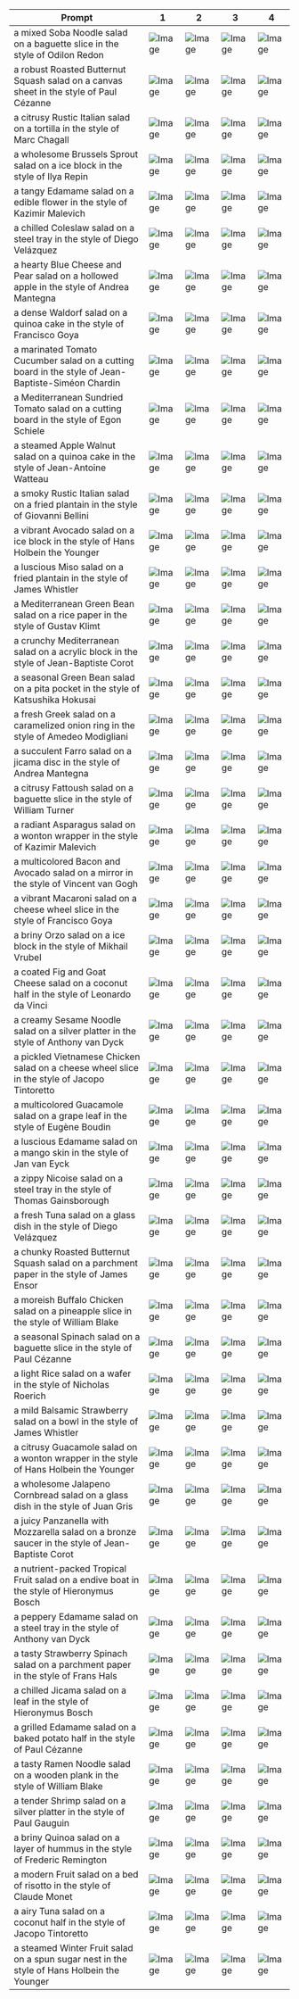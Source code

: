 | Prompt | 1 | 2 | 3 | 4 |
|-|-|-|-|-|
| a mixed Soba Noodle salad on a baguette slice in the style of Odilon Redon | ![Image](https://salad-benchmark-public-assets.s3.us-east-2.amazonaws.com/sdxl/4487ceac-93aa-4b28-8d8b-716ffe9b7432-0.jpg) | ![Image](https://salad-benchmark-public-assets.s3.us-east-2.amazonaws.com/sdxl/4487ceac-93aa-4b28-8d8b-716ffe9b7432-1.jpg) | ![Image](https://salad-benchmark-public-assets.s3.us-east-2.amazonaws.com/sdxl/4487ceac-93aa-4b28-8d8b-716ffe9b7432-2.jpg) | ![Image](https://salad-benchmark-public-assets.s3.us-east-2.amazonaws.com/sdxl/4487ceac-93aa-4b28-8d8b-716ffe9b7432-3.jpg) |
| a robust Roasted Butternut Squash salad on a canvas sheet in the style of Paul Cézanne | ![Image](https://salad-benchmark-public-assets.s3.us-east-2.amazonaws.com/sdxl/56e2156d-dd44-456f-bcf6-cb8d68ccae93-0.jpg) | ![Image](https://salad-benchmark-public-assets.s3.us-east-2.amazonaws.com/sdxl/56e2156d-dd44-456f-bcf6-cb8d68ccae93-1.jpg) | ![Image](https://salad-benchmark-public-assets.s3.us-east-2.amazonaws.com/sdxl/56e2156d-dd44-456f-bcf6-cb8d68ccae93-2.jpg) | ![Image](https://salad-benchmark-public-assets.s3.us-east-2.amazonaws.com/sdxl/56e2156d-dd44-456f-bcf6-cb8d68ccae93-3.jpg) |
| a citrusy Rustic Italian salad on a tortilla in the style of Marc Chagall | ![Image](https://salad-benchmark-public-assets.s3.us-east-2.amazonaws.com/sdxl/cae875c5-5674-4774-a5a6-96a7f1c54cfb-0.jpg) | ![Image](https://salad-benchmark-public-assets.s3.us-east-2.amazonaws.com/sdxl/cae875c5-5674-4774-a5a6-96a7f1c54cfb-1.jpg) | ![Image](https://salad-benchmark-public-assets.s3.us-east-2.amazonaws.com/sdxl/cae875c5-5674-4774-a5a6-96a7f1c54cfb-2.jpg) | ![Image](https://salad-benchmark-public-assets.s3.us-east-2.amazonaws.com/sdxl/cae875c5-5674-4774-a5a6-96a7f1c54cfb-3.jpg) |
| a wholesome Brussels Sprout salad on a ice block in the style of Ilya Repin | ![Image](https://salad-benchmark-public-assets.s3.us-east-2.amazonaws.com/sdxl/0c58ee92-ab5b-4134-a1fb-f339b94b0d82-0.jpg) | ![Image](https://salad-benchmark-public-assets.s3.us-east-2.amazonaws.com/sdxl/0c58ee92-ab5b-4134-a1fb-f339b94b0d82-1.jpg) | ![Image](https://salad-benchmark-public-assets.s3.us-east-2.amazonaws.com/sdxl/0c58ee92-ab5b-4134-a1fb-f339b94b0d82-2.jpg) | ![Image](https://salad-benchmark-public-assets.s3.us-east-2.amazonaws.com/sdxl/0c58ee92-ab5b-4134-a1fb-f339b94b0d82-3.jpg) |
| a tangy Edamame salad on a edible flower in the style of Kazimir Malevich | ![Image](https://salad-benchmark-public-assets.s3.us-east-2.amazonaws.com/sdxl/ee505bf7-6154-4294-8611-7c6a6f22475e-0.jpg) | ![Image](https://salad-benchmark-public-assets.s3.us-east-2.amazonaws.com/sdxl/ee505bf7-6154-4294-8611-7c6a6f22475e-1.jpg) | ![Image](https://salad-benchmark-public-assets.s3.us-east-2.amazonaws.com/sdxl/ee505bf7-6154-4294-8611-7c6a6f22475e-2.jpg) | ![Image](https://salad-benchmark-public-assets.s3.us-east-2.amazonaws.com/sdxl/ee505bf7-6154-4294-8611-7c6a6f22475e-3.jpg) |
| a chilled Coleslaw salad on a steel tray in the style of Diego Velázquez | ![Image](https://salad-benchmark-public-assets.s3.us-east-2.amazonaws.com/sdxl/df5c5a3d-5512-4ca6-b502-98c51ee54af8-0.jpg) | ![Image](https://salad-benchmark-public-assets.s3.us-east-2.amazonaws.com/sdxl/df5c5a3d-5512-4ca6-b502-98c51ee54af8-1.jpg) | ![Image](https://salad-benchmark-public-assets.s3.us-east-2.amazonaws.com/sdxl/df5c5a3d-5512-4ca6-b502-98c51ee54af8-2.jpg) | ![Image](https://salad-benchmark-public-assets.s3.us-east-2.amazonaws.com/sdxl/df5c5a3d-5512-4ca6-b502-98c51ee54af8-3.jpg) |
| a hearty Blue Cheese and Pear salad on a hollowed apple in the style of Andrea Mantegna | ![Image](https://salad-benchmark-public-assets.s3.us-east-2.amazonaws.com/sdxl/75d72e6f-7037-430e-8730-73b62825d754-0.jpg) | ![Image](https://salad-benchmark-public-assets.s3.us-east-2.amazonaws.com/sdxl/75d72e6f-7037-430e-8730-73b62825d754-1.jpg) | ![Image](https://salad-benchmark-public-assets.s3.us-east-2.amazonaws.com/sdxl/75d72e6f-7037-430e-8730-73b62825d754-2.jpg) | ![Image](https://salad-benchmark-public-assets.s3.us-east-2.amazonaws.com/sdxl/75d72e6f-7037-430e-8730-73b62825d754-3.jpg) |
| a dense Waldorf salad on a quinoa cake in the style of Francisco Goya | ![Image](https://salad-benchmark-public-assets.s3.us-east-2.amazonaws.com/sdxl/f8e76293-85f4-41df-85c3-e2f65fbbaa6f-0.jpg) | ![Image](https://salad-benchmark-public-assets.s3.us-east-2.amazonaws.com/sdxl/f8e76293-85f4-41df-85c3-e2f65fbbaa6f-1.jpg) | ![Image](https://salad-benchmark-public-assets.s3.us-east-2.amazonaws.com/sdxl/f8e76293-85f4-41df-85c3-e2f65fbbaa6f-2.jpg) | ![Image](https://salad-benchmark-public-assets.s3.us-east-2.amazonaws.com/sdxl/f8e76293-85f4-41df-85c3-e2f65fbbaa6f-3.jpg) |
| a marinated Tomato Cucumber salad on a cutting board in the style of Jean-Baptiste-Siméon Chardin | ![Image](https://salad-benchmark-public-assets.s3.us-east-2.amazonaws.com/sdxl/62aa644c-42dd-4df5-93a4-ee2f6d50e8ed-0.jpg) | ![Image](https://salad-benchmark-public-assets.s3.us-east-2.amazonaws.com/sdxl/62aa644c-42dd-4df5-93a4-ee2f6d50e8ed-1.jpg) | ![Image](https://salad-benchmark-public-assets.s3.us-east-2.amazonaws.com/sdxl/62aa644c-42dd-4df5-93a4-ee2f6d50e8ed-2.jpg) | ![Image](https://salad-benchmark-public-assets.s3.us-east-2.amazonaws.com/sdxl/62aa644c-42dd-4df5-93a4-ee2f6d50e8ed-3.jpg) |
| a Mediterranean Sundried Tomato salad on a cutting board in the style of Egon Schiele | ![Image](https://salad-benchmark-public-assets.s3.us-east-2.amazonaws.com/sdxl/fdcb4954-520c-4c17-ac32-42ebaffc54e7-0.jpg) | ![Image](https://salad-benchmark-public-assets.s3.us-east-2.amazonaws.com/sdxl/fdcb4954-520c-4c17-ac32-42ebaffc54e7-1.jpg) | ![Image](https://salad-benchmark-public-assets.s3.us-east-2.amazonaws.com/sdxl/fdcb4954-520c-4c17-ac32-42ebaffc54e7-2.jpg) | ![Image](https://salad-benchmark-public-assets.s3.us-east-2.amazonaws.com/sdxl/fdcb4954-520c-4c17-ac32-42ebaffc54e7-3.jpg) |
| a steamed Apple Walnut salad on a quinoa cake in the style of Jean-Antoine Watteau | ![Image](https://salad-benchmark-public-assets.s3.us-east-2.amazonaws.com/sdxl/ad51d7e1-8620-4e4c-a68c-87f9be1ee7c3-0.jpg) | ![Image](https://salad-benchmark-public-assets.s3.us-east-2.amazonaws.com/sdxl/ad51d7e1-8620-4e4c-a68c-87f9be1ee7c3-1.jpg) | ![Image](https://salad-benchmark-public-assets.s3.us-east-2.amazonaws.com/sdxl/ad51d7e1-8620-4e4c-a68c-87f9be1ee7c3-2.jpg) | ![Image](https://salad-benchmark-public-assets.s3.us-east-2.amazonaws.com/sdxl/ad51d7e1-8620-4e4c-a68c-87f9be1ee7c3-3.jpg) |
| a smoky Rustic Italian salad on a fried plantain in the style of Giovanni Bellini | ![Image](https://salad-benchmark-public-assets.s3.us-east-2.amazonaws.com/sdxl/19d9038c-8523-4888-b288-70dce1577f9b-0.jpg) | ![Image](https://salad-benchmark-public-assets.s3.us-east-2.amazonaws.com/sdxl/19d9038c-8523-4888-b288-70dce1577f9b-1.jpg) | ![Image](https://salad-benchmark-public-assets.s3.us-east-2.amazonaws.com/sdxl/19d9038c-8523-4888-b288-70dce1577f9b-2.jpg) | ![Image](https://salad-benchmark-public-assets.s3.us-east-2.amazonaws.com/sdxl/19d9038c-8523-4888-b288-70dce1577f9b-3.jpg) |
| a vibrant Avocado salad on a ice block in the style of Hans Holbein the Younger | ![Image](https://salad-benchmark-public-assets.s3.us-east-2.amazonaws.com/sdxl/54e80f19-17cf-4a7c-bcef-bb5601ee8452-0.jpg) | ![Image](https://salad-benchmark-public-assets.s3.us-east-2.amazonaws.com/sdxl/54e80f19-17cf-4a7c-bcef-bb5601ee8452-1.jpg) | ![Image](https://salad-benchmark-public-assets.s3.us-east-2.amazonaws.com/sdxl/54e80f19-17cf-4a7c-bcef-bb5601ee8452-2.jpg) | ![Image](https://salad-benchmark-public-assets.s3.us-east-2.amazonaws.com/sdxl/54e80f19-17cf-4a7c-bcef-bb5601ee8452-3.jpg) |
| a luscious Miso salad on a fried plantain in the style of James Whistler | ![Image](https://salad-benchmark-public-assets.s3.us-east-2.amazonaws.com/sdxl/0d217626-81e5-4c5c-b0ea-19bdfbeebc9a-0.jpg) | ![Image](https://salad-benchmark-public-assets.s3.us-east-2.amazonaws.com/sdxl/0d217626-81e5-4c5c-b0ea-19bdfbeebc9a-1.jpg) | ![Image](https://salad-benchmark-public-assets.s3.us-east-2.amazonaws.com/sdxl/0d217626-81e5-4c5c-b0ea-19bdfbeebc9a-2.jpg) | ![Image](https://salad-benchmark-public-assets.s3.us-east-2.amazonaws.com/sdxl/0d217626-81e5-4c5c-b0ea-19bdfbeebc9a-3.jpg) |
| a Mediterranean Green Bean salad on a rice paper in the style of Gustav Klimt | ![Image](https://salad-benchmark-public-assets.s3.us-east-2.amazonaws.com/sdxl/02e14847-1a50-4d95-82eb-9b22b056cfc9-0.jpg) | ![Image](https://salad-benchmark-public-assets.s3.us-east-2.amazonaws.com/sdxl/02e14847-1a50-4d95-82eb-9b22b056cfc9-1.jpg) | ![Image](https://salad-benchmark-public-assets.s3.us-east-2.amazonaws.com/sdxl/02e14847-1a50-4d95-82eb-9b22b056cfc9-2.jpg) | ![Image](https://salad-benchmark-public-assets.s3.us-east-2.amazonaws.com/sdxl/02e14847-1a50-4d95-82eb-9b22b056cfc9-3.jpg) |
| a crunchy Mediterranean salad on a acrylic block in the style of Jean-Baptiste Corot | ![Image](https://salad-benchmark-public-assets.s3.us-east-2.amazonaws.com/sdxl/800053bb-1a7d-4b8c-a4dc-c0308a39449b-0.jpg) | ![Image](https://salad-benchmark-public-assets.s3.us-east-2.amazonaws.com/sdxl/800053bb-1a7d-4b8c-a4dc-c0308a39449b-1.jpg) | ![Image](https://salad-benchmark-public-assets.s3.us-east-2.amazonaws.com/sdxl/800053bb-1a7d-4b8c-a4dc-c0308a39449b-2.jpg) | ![Image](https://salad-benchmark-public-assets.s3.us-east-2.amazonaws.com/sdxl/800053bb-1a7d-4b8c-a4dc-c0308a39449b-3.jpg) |
| a seasonal Green Bean salad on a pita pocket in the style of Katsushika Hokusai | ![Image](https://salad-benchmark-public-assets.s3.us-east-2.amazonaws.com/sdxl/9c0c1c6c-292b-4973-8280-30281d3e3abc-0.jpg) | ![Image](https://salad-benchmark-public-assets.s3.us-east-2.amazonaws.com/sdxl/9c0c1c6c-292b-4973-8280-30281d3e3abc-1.jpg) | ![Image](https://salad-benchmark-public-assets.s3.us-east-2.amazonaws.com/sdxl/9c0c1c6c-292b-4973-8280-30281d3e3abc-2.jpg) | ![Image](https://salad-benchmark-public-assets.s3.us-east-2.amazonaws.com/sdxl/9c0c1c6c-292b-4973-8280-30281d3e3abc-3.jpg) |
| a fresh Greek salad on a caramelized onion ring in the style of Amedeo Modigliani | ![Image](https://salad-benchmark-public-assets.s3.us-east-2.amazonaws.com/sdxl/4ece6454-ef5b-4acc-a9a2-d5e0e6bce72d-0.jpg) | ![Image](https://salad-benchmark-public-assets.s3.us-east-2.amazonaws.com/sdxl/4ece6454-ef5b-4acc-a9a2-d5e0e6bce72d-1.jpg) | ![Image](https://salad-benchmark-public-assets.s3.us-east-2.amazonaws.com/sdxl/4ece6454-ef5b-4acc-a9a2-d5e0e6bce72d-2.jpg) | ![Image](https://salad-benchmark-public-assets.s3.us-east-2.amazonaws.com/sdxl/4ece6454-ef5b-4acc-a9a2-d5e0e6bce72d-3.jpg) |
| a succulent Farro salad on a jicama disc in the style of Andrea Mantegna | ![Image](https://salad-benchmark-public-assets.s3.us-east-2.amazonaws.com/sdxl/8d000242-d09c-4b67-ac64-3e3a094dc6e5-0.jpg) | ![Image](https://salad-benchmark-public-assets.s3.us-east-2.amazonaws.com/sdxl/8d000242-d09c-4b67-ac64-3e3a094dc6e5-1.jpg) | ![Image](https://salad-benchmark-public-assets.s3.us-east-2.amazonaws.com/sdxl/8d000242-d09c-4b67-ac64-3e3a094dc6e5-2.jpg) | ![Image](https://salad-benchmark-public-assets.s3.us-east-2.amazonaws.com/sdxl/8d000242-d09c-4b67-ac64-3e3a094dc6e5-3.jpg) |
| a citrusy Fattoush salad on a baguette slice in the style of William Turner | ![Image](https://salad-benchmark-public-assets.s3.us-east-2.amazonaws.com/sdxl/70619665-a208-42fa-90bb-644d54a4f921-0.jpg) | ![Image](https://salad-benchmark-public-assets.s3.us-east-2.amazonaws.com/sdxl/70619665-a208-42fa-90bb-644d54a4f921-1.jpg) | ![Image](https://salad-benchmark-public-assets.s3.us-east-2.amazonaws.com/sdxl/70619665-a208-42fa-90bb-644d54a4f921-2.jpg) | ![Image](https://salad-benchmark-public-assets.s3.us-east-2.amazonaws.com/sdxl/70619665-a208-42fa-90bb-644d54a4f921-3.jpg) |
| a radiant Asparagus salad on a wonton wrapper in the style of Kazimir Malevich | ![Image](https://salad-benchmark-public-assets.s3.us-east-2.amazonaws.com/sdxl/9f055972-c4b4-4815-8d1a-9fa007f9b83d-0.jpg) | ![Image](https://salad-benchmark-public-assets.s3.us-east-2.amazonaws.com/sdxl/9f055972-c4b4-4815-8d1a-9fa007f9b83d-1.jpg) | ![Image](https://salad-benchmark-public-assets.s3.us-east-2.amazonaws.com/sdxl/9f055972-c4b4-4815-8d1a-9fa007f9b83d-2.jpg) | ![Image](https://salad-benchmark-public-assets.s3.us-east-2.amazonaws.com/sdxl/9f055972-c4b4-4815-8d1a-9fa007f9b83d-3.jpg) |
| a multicolored Bacon and Avocado salad on a mirror in the style of Vincent van Gogh | ![Image](https://salad-benchmark-public-assets.s3.us-east-2.amazonaws.com/sdxl/3084a7c6-ffb4-4d63-a69f-697796a91f61-0.jpg) | ![Image](https://salad-benchmark-public-assets.s3.us-east-2.amazonaws.com/sdxl/3084a7c6-ffb4-4d63-a69f-697796a91f61-1.jpg) | ![Image](https://salad-benchmark-public-assets.s3.us-east-2.amazonaws.com/sdxl/3084a7c6-ffb4-4d63-a69f-697796a91f61-2.jpg) | ![Image](https://salad-benchmark-public-assets.s3.us-east-2.amazonaws.com/sdxl/3084a7c6-ffb4-4d63-a69f-697796a91f61-3.jpg) |
| a vibrant Macaroni salad on a cheese wheel slice in the style of Francisco Goya | ![Image](https://salad-benchmark-public-assets.s3.us-east-2.amazonaws.com/sdxl/7fd9502a-4a52-4656-a0ef-1536d2e52c0e-0.jpg) | ![Image](https://salad-benchmark-public-assets.s3.us-east-2.amazonaws.com/sdxl/7fd9502a-4a52-4656-a0ef-1536d2e52c0e-1.jpg) | ![Image](https://salad-benchmark-public-assets.s3.us-east-2.amazonaws.com/sdxl/7fd9502a-4a52-4656-a0ef-1536d2e52c0e-2.jpg) | ![Image](https://salad-benchmark-public-assets.s3.us-east-2.amazonaws.com/sdxl/7fd9502a-4a52-4656-a0ef-1536d2e52c0e-3.jpg) |
| a briny Orzo salad on a ice block in the style of Mikhail Vrubel | ![Image](https://salad-benchmark-public-assets.s3.us-east-2.amazonaws.com/sdxl/39727423-0f6c-4740-9304-d4b21f6e4dee-0.jpg) | ![Image](https://salad-benchmark-public-assets.s3.us-east-2.amazonaws.com/sdxl/39727423-0f6c-4740-9304-d4b21f6e4dee-1.jpg) | ![Image](https://salad-benchmark-public-assets.s3.us-east-2.amazonaws.com/sdxl/39727423-0f6c-4740-9304-d4b21f6e4dee-2.jpg) | ![Image](https://salad-benchmark-public-assets.s3.us-east-2.amazonaws.com/sdxl/39727423-0f6c-4740-9304-d4b21f6e4dee-3.jpg) |
| a coated Fig and Goat Cheese salad on a coconut half in the style of Leonardo da Vinci | ![Image](https://salad-benchmark-public-assets.s3.us-east-2.amazonaws.com/sdxl/71214067-92e5-4628-a61b-47b9bf1ab998-0.jpg) | ![Image](https://salad-benchmark-public-assets.s3.us-east-2.amazonaws.com/sdxl/71214067-92e5-4628-a61b-47b9bf1ab998-1.jpg) | ![Image](https://salad-benchmark-public-assets.s3.us-east-2.amazonaws.com/sdxl/71214067-92e5-4628-a61b-47b9bf1ab998-2.jpg) | ![Image](https://salad-benchmark-public-assets.s3.us-east-2.amazonaws.com/sdxl/71214067-92e5-4628-a61b-47b9bf1ab998-3.jpg) |
| a creamy Sesame Noodle salad on a silver platter in the style of Anthony van Dyck | ![Image](https://salad-benchmark-public-assets.s3.us-east-2.amazonaws.com/sdxl/23858293-5be7-4009-8684-24fe31aa4b7f-0.jpg) | ![Image](https://salad-benchmark-public-assets.s3.us-east-2.amazonaws.com/sdxl/23858293-5be7-4009-8684-24fe31aa4b7f-1.jpg) | ![Image](https://salad-benchmark-public-assets.s3.us-east-2.amazonaws.com/sdxl/23858293-5be7-4009-8684-24fe31aa4b7f-2.jpg) | ![Image](https://salad-benchmark-public-assets.s3.us-east-2.amazonaws.com/sdxl/23858293-5be7-4009-8684-24fe31aa4b7f-3.jpg) |
| a pickled Vietnamese Chicken salad on a cheese wheel slice in the style of Jacopo Tintoretto | ![Image](https://salad-benchmark-public-assets.s3.us-east-2.amazonaws.com/sdxl/24dfa40a-1756-4e47-bd90-f9716b494d98-0.jpg) | ![Image](https://salad-benchmark-public-assets.s3.us-east-2.amazonaws.com/sdxl/24dfa40a-1756-4e47-bd90-f9716b494d98-1.jpg) | ![Image](https://salad-benchmark-public-assets.s3.us-east-2.amazonaws.com/sdxl/24dfa40a-1756-4e47-bd90-f9716b494d98-2.jpg) | ![Image](https://salad-benchmark-public-assets.s3.us-east-2.amazonaws.com/sdxl/24dfa40a-1756-4e47-bd90-f9716b494d98-3.jpg) |
| a multicolored Guacamole salad on a grape leaf in the style of Eugène Boudin | ![Image](https://salad-benchmark-public-assets.s3.us-east-2.amazonaws.com/sdxl/ef21e617-15c3-4007-959a-fced81444435-0.jpg) | ![Image](https://salad-benchmark-public-assets.s3.us-east-2.amazonaws.com/sdxl/ef21e617-15c3-4007-959a-fced81444435-1.jpg) | ![Image](https://salad-benchmark-public-assets.s3.us-east-2.amazonaws.com/sdxl/ef21e617-15c3-4007-959a-fced81444435-2.jpg) | ![Image](https://salad-benchmark-public-assets.s3.us-east-2.amazonaws.com/sdxl/ef21e617-15c3-4007-959a-fced81444435-3.jpg) |
| a luscious Edamame salad on a mango skin in the style of Jan van Eyck | ![Image](https://salad-benchmark-public-assets.s3.us-east-2.amazonaws.com/sdxl/fe7817e7-fbf0-4522-9f2c-bfdb5db12add-0.jpg) | ![Image](https://salad-benchmark-public-assets.s3.us-east-2.amazonaws.com/sdxl/fe7817e7-fbf0-4522-9f2c-bfdb5db12add-1.jpg) | ![Image](https://salad-benchmark-public-assets.s3.us-east-2.amazonaws.com/sdxl/fe7817e7-fbf0-4522-9f2c-bfdb5db12add-2.jpg) | ![Image](https://salad-benchmark-public-assets.s3.us-east-2.amazonaws.com/sdxl/fe7817e7-fbf0-4522-9f2c-bfdb5db12add-3.jpg) |
| a zippy Nicoise salad on a steel tray in the style of Thomas Gainsborough | ![Image](https://salad-benchmark-public-assets.s3.us-east-2.amazonaws.com/sdxl/db9c3dc1-6d66-4055-aed5-4af7db1f84b8-0.jpg) | ![Image](https://salad-benchmark-public-assets.s3.us-east-2.amazonaws.com/sdxl/db9c3dc1-6d66-4055-aed5-4af7db1f84b8-1.jpg) | ![Image](https://salad-benchmark-public-assets.s3.us-east-2.amazonaws.com/sdxl/db9c3dc1-6d66-4055-aed5-4af7db1f84b8-2.jpg) | ![Image](https://salad-benchmark-public-assets.s3.us-east-2.amazonaws.com/sdxl/db9c3dc1-6d66-4055-aed5-4af7db1f84b8-3.jpg) |
| a fresh Tuna salad on a glass dish in the style of Diego Velázquez | ![Image](https://salad-benchmark-public-assets.s3.us-east-2.amazonaws.com/sdxl/cb921bd4-7f87-4c6a-bbcd-24a06a2563eb-0.jpg) | ![Image](https://salad-benchmark-public-assets.s3.us-east-2.amazonaws.com/sdxl/cb921bd4-7f87-4c6a-bbcd-24a06a2563eb-1.jpg) | ![Image](https://salad-benchmark-public-assets.s3.us-east-2.amazonaws.com/sdxl/cb921bd4-7f87-4c6a-bbcd-24a06a2563eb-2.jpg) | ![Image](https://salad-benchmark-public-assets.s3.us-east-2.amazonaws.com/sdxl/cb921bd4-7f87-4c6a-bbcd-24a06a2563eb-3.jpg) |
| a chunky Roasted Butternut Squash salad on a parchment paper in the style of James Ensor | ![Image](https://salad-benchmark-public-assets.s3.us-east-2.amazonaws.com/sdxl/d136c8c3-92a3-427c-a136-e078569c5a93-0.jpg) | ![Image](https://salad-benchmark-public-assets.s3.us-east-2.amazonaws.com/sdxl/d136c8c3-92a3-427c-a136-e078569c5a93-1.jpg) | ![Image](https://salad-benchmark-public-assets.s3.us-east-2.amazonaws.com/sdxl/d136c8c3-92a3-427c-a136-e078569c5a93-2.jpg) | ![Image](https://salad-benchmark-public-assets.s3.us-east-2.amazonaws.com/sdxl/d136c8c3-92a3-427c-a136-e078569c5a93-3.jpg) |
| a moreish Buffalo Chicken salad on a pineapple slice in the style of William Blake | ![Image](https://salad-benchmark-public-assets.s3.us-east-2.amazonaws.com/sdxl/dd736e7b-7957-465c-b55a-e6754c5e37a5-0.jpg) | ![Image](https://salad-benchmark-public-assets.s3.us-east-2.amazonaws.com/sdxl/dd736e7b-7957-465c-b55a-e6754c5e37a5-1.jpg) | ![Image](https://salad-benchmark-public-assets.s3.us-east-2.amazonaws.com/sdxl/dd736e7b-7957-465c-b55a-e6754c5e37a5-2.jpg) | ![Image](https://salad-benchmark-public-assets.s3.us-east-2.amazonaws.com/sdxl/dd736e7b-7957-465c-b55a-e6754c5e37a5-3.jpg) |
| a seasonal Spinach salad on a baguette slice in the style of Paul Cézanne | ![Image](https://salad-benchmark-public-assets.s3.us-east-2.amazonaws.com/sdxl/4b2f4e66-83a3-4ecb-aa59-16f6fc80670b-0.jpg) | ![Image](https://salad-benchmark-public-assets.s3.us-east-2.amazonaws.com/sdxl/4b2f4e66-83a3-4ecb-aa59-16f6fc80670b-1.jpg) | ![Image](https://salad-benchmark-public-assets.s3.us-east-2.amazonaws.com/sdxl/4b2f4e66-83a3-4ecb-aa59-16f6fc80670b-2.jpg) | ![Image](https://salad-benchmark-public-assets.s3.us-east-2.amazonaws.com/sdxl/4b2f4e66-83a3-4ecb-aa59-16f6fc80670b-3.jpg) |
| a light Rice salad on a wafer in the style of Nicholas Roerich | ![Image](https://salad-benchmark-public-assets.s3.us-east-2.amazonaws.com/sdxl/4b9e4450-0f08-4475-b961-c9039963d9d3-0.jpg) | ![Image](https://salad-benchmark-public-assets.s3.us-east-2.amazonaws.com/sdxl/4b9e4450-0f08-4475-b961-c9039963d9d3-1.jpg) | ![Image](https://salad-benchmark-public-assets.s3.us-east-2.amazonaws.com/sdxl/4b9e4450-0f08-4475-b961-c9039963d9d3-2.jpg) | ![Image](https://salad-benchmark-public-assets.s3.us-east-2.amazonaws.com/sdxl/4b9e4450-0f08-4475-b961-c9039963d9d3-3.jpg) |
| a mild Balsamic Strawberry salad on a bowl in the style of James Whistler | ![Image](https://salad-benchmark-public-assets.s3.us-east-2.amazonaws.com/sdxl/8647579e-bd30-4eb6-b215-f4fedfb4b0ee-0.jpg) | ![Image](https://salad-benchmark-public-assets.s3.us-east-2.amazonaws.com/sdxl/8647579e-bd30-4eb6-b215-f4fedfb4b0ee-1.jpg) | ![Image](https://salad-benchmark-public-assets.s3.us-east-2.amazonaws.com/sdxl/8647579e-bd30-4eb6-b215-f4fedfb4b0ee-2.jpg) | ![Image](https://salad-benchmark-public-assets.s3.us-east-2.amazonaws.com/sdxl/8647579e-bd30-4eb6-b215-f4fedfb4b0ee-3.jpg) |
| a citrusy Guacamole salad on a wonton wrapper in the style of Hans Holbein the Younger | ![Image](https://salad-benchmark-public-assets.s3.us-east-2.amazonaws.com/sdxl/f800d139-a75a-4fe2-a5e3-4759b381cfdb-0.jpg) | ![Image](https://salad-benchmark-public-assets.s3.us-east-2.amazonaws.com/sdxl/f800d139-a75a-4fe2-a5e3-4759b381cfdb-1.jpg) | ![Image](https://salad-benchmark-public-assets.s3.us-east-2.amazonaws.com/sdxl/f800d139-a75a-4fe2-a5e3-4759b381cfdb-2.jpg) | ![Image](https://salad-benchmark-public-assets.s3.us-east-2.amazonaws.com/sdxl/f800d139-a75a-4fe2-a5e3-4759b381cfdb-3.jpg) |
| a wholesome Jalapeno Cornbread salad on a glass dish in the style of Juan Gris | ![Image](https://salad-benchmark-public-assets.s3.us-east-2.amazonaws.com/sdxl/4c7e7e91-d33f-41f9-984b-e5ea6a280dfd-0.jpg) | ![Image](https://salad-benchmark-public-assets.s3.us-east-2.amazonaws.com/sdxl/4c7e7e91-d33f-41f9-984b-e5ea6a280dfd-1.jpg) | ![Image](https://salad-benchmark-public-assets.s3.us-east-2.amazonaws.com/sdxl/4c7e7e91-d33f-41f9-984b-e5ea6a280dfd-2.jpg) | ![Image](https://salad-benchmark-public-assets.s3.us-east-2.amazonaws.com/sdxl/4c7e7e91-d33f-41f9-984b-e5ea6a280dfd-3.jpg) |
| a juicy Panzanella with Mozzarella salad on a bronze saucer in the style of Jean-Baptiste Corot | ![Image](https://salad-benchmark-public-assets.s3.us-east-2.amazonaws.com/sdxl/fcb99133-d018-413f-a8b1-e33963482df1-0.jpg) | ![Image](https://salad-benchmark-public-assets.s3.us-east-2.amazonaws.com/sdxl/fcb99133-d018-413f-a8b1-e33963482df1-1.jpg) | ![Image](https://salad-benchmark-public-assets.s3.us-east-2.amazonaws.com/sdxl/fcb99133-d018-413f-a8b1-e33963482df1-2.jpg) | ![Image](https://salad-benchmark-public-assets.s3.us-east-2.amazonaws.com/sdxl/fcb99133-d018-413f-a8b1-e33963482df1-3.jpg) |
| a nutrient-packed Tropical Fruit salad on a endive boat in the style of Hieronymus Bosch | ![Image](https://salad-benchmark-public-assets.s3.us-east-2.amazonaws.com/sdxl/ec81caaa-e612-45d3-81b4-3fdd7f9f6a2f-0.jpg) | ![Image](https://salad-benchmark-public-assets.s3.us-east-2.amazonaws.com/sdxl/ec81caaa-e612-45d3-81b4-3fdd7f9f6a2f-1.jpg) | ![Image](https://salad-benchmark-public-assets.s3.us-east-2.amazonaws.com/sdxl/ec81caaa-e612-45d3-81b4-3fdd7f9f6a2f-2.jpg) | ![Image](https://salad-benchmark-public-assets.s3.us-east-2.amazonaws.com/sdxl/ec81caaa-e612-45d3-81b4-3fdd7f9f6a2f-3.jpg) |
| a peppery Edamame salad on a steel tray in the style of Anthony van Dyck | ![Image](https://salad-benchmark-public-assets.s3.us-east-2.amazonaws.com/sdxl/ce26e994-9558-42af-8e4a-aca053dba5f2-0.jpg) | ![Image](https://salad-benchmark-public-assets.s3.us-east-2.amazonaws.com/sdxl/ce26e994-9558-42af-8e4a-aca053dba5f2-1.jpg) | ![Image](https://salad-benchmark-public-assets.s3.us-east-2.amazonaws.com/sdxl/ce26e994-9558-42af-8e4a-aca053dba5f2-2.jpg) | ![Image](https://salad-benchmark-public-assets.s3.us-east-2.amazonaws.com/sdxl/ce26e994-9558-42af-8e4a-aca053dba5f2-3.jpg) |
| a tasty Strawberry Spinach salad on a parchment paper in the style of Frans Hals | ![Image](https://salad-benchmark-public-assets.s3.us-east-2.amazonaws.com/sdxl/3d2347dc-c91d-49ad-b2ea-c25e36546dbd-0.jpg) | ![Image](https://salad-benchmark-public-assets.s3.us-east-2.amazonaws.com/sdxl/3d2347dc-c91d-49ad-b2ea-c25e36546dbd-1.jpg) | ![Image](https://salad-benchmark-public-assets.s3.us-east-2.amazonaws.com/sdxl/3d2347dc-c91d-49ad-b2ea-c25e36546dbd-2.jpg) | ![Image](https://salad-benchmark-public-assets.s3.us-east-2.amazonaws.com/sdxl/3d2347dc-c91d-49ad-b2ea-c25e36546dbd-3.jpg) |
| a chilled Jicama salad on a leaf in the style of Hieronymus Bosch | ![Image](https://salad-benchmark-public-assets.s3.us-east-2.amazonaws.com/sdxl/666b6089-ec84-40d3-b0ae-0f368023f497-0.jpg) | ![Image](https://salad-benchmark-public-assets.s3.us-east-2.amazonaws.com/sdxl/666b6089-ec84-40d3-b0ae-0f368023f497-1.jpg) | ![Image](https://salad-benchmark-public-assets.s3.us-east-2.amazonaws.com/sdxl/666b6089-ec84-40d3-b0ae-0f368023f497-2.jpg) | ![Image](https://salad-benchmark-public-assets.s3.us-east-2.amazonaws.com/sdxl/666b6089-ec84-40d3-b0ae-0f368023f497-3.jpg) |
| a grilled Edamame salad on a baked potato half in the style of Paul Cézanne | ![Image](https://salad-benchmark-public-assets.s3.us-east-2.amazonaws.com/sdxl/4d598b83-d3fc-4907-8f9f-39c2c725e2ca-0.jpg) | ![Image](https://salad-benchmark-public-assets.s3.us-east-2.amazonaws.com/sdxl/4d598b83-d3fc-4907-8f9f-39c2c725e2ca-1.jpg) | ![Image](https://salad-benchmark-public-assets.s3.us-east-2.amazonaws.com/sdxl/4d598b83-d3fc-4907-8f9f-39c2c725e2ca-2.jpg) | ![Image](https://salad-benchmark-public-assets.s3.us-east-2.amazonaws.com/sdxl/4d598b83-d3fc-4907-8f9f-39c2c725e2ca-3.jpg) |
| a tasty Ramen Noodle salad on a wooden plank in the style of William Blake | ![Image](https://salad-benchmark-public-assets.s3.us-east-2.amazonaws.com/sdxl/fc30d3ce-335e-4fa2-8817-3f2b1b50af90-0.jpg) | ![Image](https://salad-benchmark-public-assets.s3.us-east-2.amazonaws.com/sdxl/fc30d3ce-335e-4fa2-8817-3f2b1b50af90-1.jpg) | ![Image](https://salad-benchmark-public-assets.s3.us-east-2.amazonaws.com/sdxl/fc30d3ce-335e-4fa2-8817-3f2b1b50af90-2.jpg) | ![Image](https://salad-benchmark-public-assets.s3.us-east-2.amazonaws.com/sdxl/fc30d3ce-335e-4fa2-8817-3f2b1b50af90-3.jpg) |
| a tender Shrimp salad on a silver platter in the style of Paul Gauguin | ![Image](https://salad-benchmark-public-assets.s3.us-east-2.amazonaws.com/sdxl/d922d307-14c0-4f84-973d-3aee6777e360-0.jpg) | ![Image](https://salad-benchmark-public-assets.s3.us-east-2.amazonaws.com/sdxl/d922d307-14c0-4f84-973d-3aee6777e360-1.jpg) | ![Image](https://salad-benchmark-public-assets.s3.us-east-2.amazonaws.com/sdxl/d922d307-14c0-4f84-973d-3aee6777e360-2.jpg) | ![Image](https://salad-benchmark-public-assets.s3.us-east-2.amazonaws.com/sdxl/d922d307-14c0-4f84-973d-3aee6777e360-3.jpg) |
| a briny Quinoa salad on a layer of hummus in the style of Frederic Remington | ![Image](https://salad-benchmark-public-assets.s3.us-east-2.amazonaws.com/sdxl/47d2ee9f-de8f-4944-bfd0-cae2d0909dd2-0.jpg) | ![Image](https://salad-benchmark-public-assets.s3.us-east-2.amazonaws.com/sdxl/47d2ee9f-de8f-4944-bfd0-cae2d0909dd2-1.jpg) | ![Image](https://salad-benchmark-public-assets.s3.us-east-2.amazonaws.com/sdxl/47d2ee9f-de8f-4944-bfd0-cae2d0909dd2-2.jpg) | ![Image](https://salad-benchmark-public-assets.s3.us-east-2.amazonaws.com/sdxl/47d2ee9f-de8f-4944-bfd0-cae2d0909dd2-3.jpg) |
| a modern Fruit salad on a bed of risotto in the style of Claude Monet | ![Image](https://salad-benchmark-public-assets.s3.us-east-2.amazonaws.com/sdxl/c4722f83-3599-46f5-9e8b-d52af7f6f466-0.jpg) | ![Image](https://salad-benchmark-public-assets.s3.us-east-2.amazonaws.com/sdxl/c4722f83-3599-46f5-9e8b-d52af7f6f466-1.jpg) | ![Image](https://salad-benchmark-public-assets.s3.us-east-2.amazonaws.com/sdxl/c4722f83-3599-46f5-9e8b-d52af7f6f466-2.jpg) | ![Image](https://salad-benchmark-public-assets.s3.us-east-2.amazonaws.com/sdxl/c4722f83-3599-46f5-9e8b-d52af7f6f466-3.jpg) |
| a airy Tuna salad on a coconut half in the style of Jacopo Tintoretto | ![Image](https://salad-benchmark-public-assets.s3.us-east-2.amazonaws.com/sdxl/ca61cf6b-f077-4a36-8d70-87a242aeccd7-0.jpg) | ![Image](https://salad-benchmark-public-assets.s3.us-east-2.amazonaws.com/sdxl/ca61cf6b-f077-4a36-8d70-87a242aeccd7-1.jpg) | ![Image](https://salad-benchmark-public-assets.s3.us-east-2.amazonaws.com/sdxl/ca61cf6b-f077-4a36-8d70-87a242aeccd7-2.jpg) | ![Image](https://salad-benchmark-public-assets.s3.us-east-2.amazonaws.com/sdxl/ca61cf6b-f077-4a36-8d70-87a242aeccd7-3.jpg) |
| a steamed Winter Fruit salad on a spun sugar nest in the style of Hans Holbein the Younger | ![Image](https://salad-benchmark-public-assets.s3.us-east-2.amazonaws.com/sdxl/f61e1c70-e9ea-4ff8-aac1-6a7adc0f297b-0.jpg) | ![Image](https://salad-benchmark-public-assets.s3.us-east-2.amazonaws.com/sdxl/f61e1c70-e9ea-4ff8-aac1-6a7adc0f297b-1.jpg) | ![Image](https://salad-benchmark-public-assets.s3.us-east-2.amazonaws.com/sdxl/f61e1c70-e9ea-4ff8-aac1-6a7adc0f297b-2.jpg) | ![Image](https://salad-benchmark-public-assets.s3.us-east-2.amazonaws.com/sdxl/f61e1c70-e9ea-4ff8-aac1-6a7adc0f297b-3.jpg) |
